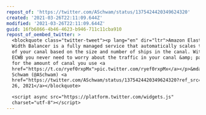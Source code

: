 ```yaml
---
repost_of: 'https://twitter.com/ASchwam/status/1375424420349624320'
created: '2021-03-26T22:11:09.644Z'
modified: '2021-03-26T22:11:09.644Z'
guid: 16fb6866-4b46-4623-b946-711c11cba910
repost_of_oembed_twitter: >
  <blockquote class="twitter-tweet"><p lang="en" dir="ltr">Amazon Elastic Canal
  Width Balancer is a fully managed service that automatically scales the width
  of your canal based on the size and number of ships in the canal. With Amazon
  ECWB you never need to worry about the traffic in your canal &amp; pay only
  for the amount of canal you use <a
  href="https://t.co/ryef0rxpMx">pic.twitter.com/ryef0rxpMx</a></p>&mdash; Aaron
  Schwam (@ASchwam) <a
  href="https://twitter.com/ASchwam/status/1375424420349624320?ref_src=twsrc%5Etfw">March
  26, 2021</a></blockquote>

  <script async src="https://platform.twitter.com/widgets.js"
  charset="utf-8"></script>
---
```

 
